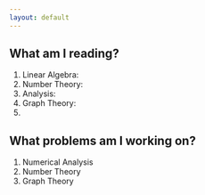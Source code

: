 ```yaml
---
layout: default
---
```


## What am I reading?

1. Linear Algebra:
2. Number Theory:
3. Analysis:
4. Graph Theory:
5. 

## What problems am I working on?

1. Numerical Analysis
2. Number Theory
3. Graph Theory